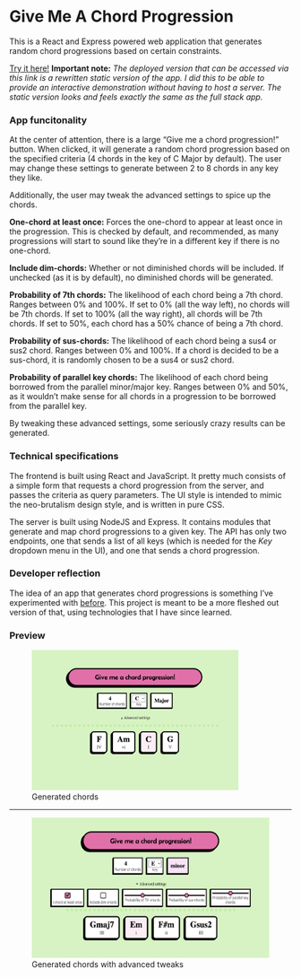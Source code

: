 # Give Me A Chord Progression

This is a React and Express powered web application that generates random chord progressions based on certain constraints.

[Try it here!](https://fredrikgson-givemeachordprogression.netlify.app/)
**Important note:** *The deployed version that can be accessed via this link is a rewritten static version of the app. I did this to be able to provide an interactive demonstration without having to host a server. The static version looks and feels exactly the same as the full stack app.*

### App funcitonality
At the center of attention, there is a large “Give me a chord progression!” button. When clicked, it will generate a random chord progression based on the specified criteria (4 chords in the key of C Major by default). The user may change these settings to generate between 2 to 8 chords in any key they like.

Additionally, the user may tweak the advanced settings to spice up the chords.

**One-chord at least once:** Forces the one-chord to appear at least once in the progression. This is checked by default, and recommended, as many progressions will start to sound like they’re in a different key if there is no one-chord.

**Include dim-chords:** Whether or not diminished chords will be included. If unchecked (as it is by default), no diminished chords will be generated.

**Probability of 7th chords:** The likelihood of each chord being a 7th chord. Ranges between 0% and 100%. If set to 0% (all the way left), no chords will be 7th chords. If set to 100% (all the way right), all chords will be 7th chords. If set to 50%, each chord has a 50% chance of being a 7th chord.

**Probability of sus-chords:** The likelihood of each chord being a sus4 or sus2 chord. Ranges between 0% and 100%. If a chord is decided to be a sus-chord, it is randomly chosen to be a sus4 or sus2 chord.

**Probability of parallel key chords:** The likelihood of each chord being borrowed from the parallel minor/major key. Ranges between 0% and 50%, as it wouldn’t make sense for all chords in a progression to be borrowed from the parallel key.

By tweaking these advanced settings, some seriously crazy results can be generated.

### Technical specifications
The frontend is built using React and JavaScript. It pretty much consists of a simple form that requests a chord progression from the server, and passes the criteria as query parameters. The UI style is intended to mimic the neo-brutalism design style, and is written in pure CSS.

The server is built using NodeJS and Express. It contains modules that generate and map chord progressions to a given key. The API has only two endpoints, one that sends a list of all keys (which is needed for the *Key* dropdown menu in the UI), and one that sends a chord progression.

### Developer reflection
The idea of an app that generates chord progressions is something I’ve experimented with [before](https://youtu.be/Pj6JNkYeW0Y). This project is meant to be a more fleshed out version of that, using technologies that I have since learned.

### Preview
<figure>
    <img src="preview/prev1.png" height="250" title="Give me a chord progression">
    <figcaption>Generated chords</figcaption>
  </figure>
  <hr />
  <figure>
    <img src="preview/prev2.png" height="250" title="Advanced settings">
    <figcaption>Generated chords with advanced tweaks</figcaption>
  </figure>
